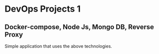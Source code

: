 # DevOps Projects 1

## Docker-compose, Node Js, Mongo DB, Reverse Proxy
Simple application that uses the above technologies.

